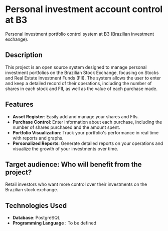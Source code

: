# Personal investment account control at B3
Personal investment portfolio control system at B3 (Brazilian investment exchange).

## Description

This project is an open source system designed to manage personal investment portfolios on the Brazilian Stock Exchange, focusing on Stocks and Real Estate Investment Funds (FII). The system allows the user to enter and keep a detailed record of their operations, including the number of shares in each stock and FII, as well as the value of each purchase made.

## Features

- **Asset Register**: Easily add and manage your shares and FIIs.
- **Purchase Control**: Enter information about each purchase, including the number of shares purchased and the amount spent.
- **Portfolio Visualization**: Track your portfolio's performance in real time with reports and graphs.
- **Personalized Reports**: Generate detailed reports on your operations and visualize the growth of your investments over time.

## Target audience: Who will benefit from the project?
Retail investors who want more control over their investments on the Brazilian stock exchange.

## Technologies Used 
- **Database**: PostgreSQL
- **Programming Language** : To be defined 
